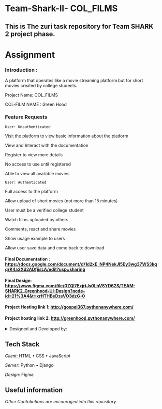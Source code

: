 # Team-Shark-II- COL_FILMS

## This is The zuri task repository for Team SHARK 2 project phase.

# Assignment


 ### Introduction :
 
A platform that operates like a movie streaming platform but for short movies created by college students.

Project Name: COL_FILMS

COL-FILM NAME : Green Hood


### Feature Requests

	User: Unauthenticated
	
Visit the platform to view basic information about the platform

View and Interact with the documentation

Register to view more details

No access to use until registered

Able to view all available movies

	User: Authenticated
	
Full access to the platform

Allow upload of short movies (not more than 15 minutes)

User must be a verified college student

Watch films uploaded by others

Comments, react and share movies

Show usage example to users

Allow user save data and come back to download

#### Final Documentation : https://docs.google.com/document/d/1d2xE_NP4NekJI5Ey3wg37WS3kqqrK4a2Xd2ADfjisLA/edit?usp=sharing

#### Final Design: https://www.figma.com/file/0ZQl7ExjrtJs0LhVSYD62S/TEAM-SHARK2_Greenhood-UI-Design?node-id=21%3A4&t=xrHTHBeDzeVO3dzG-0

#### Project Hosting link 1:  http://gospel367.pythonanywhere.com/

#### Project hosting link 2: http://greenhood.pythonanywhere.com/

<details><summary>Designed and Developed by:</summary>

- [Omatshola Onwumah](Team Leader)

- [Julie Lasu](Product Designer)

- [Bethel Ugwu](Product Designer)

- [Francesca Isek](Product Designer)

- [Martins Damisa](Product Designer)

- [Lemmy Obah](Product Designer)

- [Emmanuel Cobbina](Full-Stack Developer)

- [Priscillia Archibong](Back-End Developer)

- [Gospel Ferdinand](Back-End Developer)

- [Esther Oyadiji](Front-End Developer)

- [Ivy Watitwa](Front-End Developer)

- [Samuel Sosina](Front-End Developer)

</details>

## Tech Stack

*Client*: HTML • CSS • JavaScript

*Server*: Python • Django

*Design*: Figma

## Useful information 

*Other Contributions are encouraged into this repository*.
